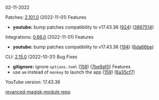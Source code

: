 02-11-2022

Patches:   [2.101.0](https://github.com/revanced/revanced-patches/compare/v2.100.3...v2.101.0) (2022-11-01)
 Features
* **youtube:** bump patches compatibility to v17.43.36 ([924](https://github.com/revanced/revanced-patches/issues/924)) ([3867514](https://github.com/revanced/revanced-patches/commit/38675144dcb616474a047bcf8f7e1bf1f668ea46))

Integrations:   [0.66.0](https://github.com/revanced/revanced-integrations/compare/v0.65.0...v0.66.0) (2022-11-01)
 Features
* **youtube:** bump patches compatibility to v17.43.36 ([194](https://github.com/revanced/revanced-integrations/issues/194)) ([6da66be](https://github.com/revanced/revanced-integrations/commit/6da66be067fdfe0db376925ecf5c96aa01162a2c))

CLI:   [2.15.0](https://github.com/revanced/revanced-cli/compare/v2.14.0...v2.15.0) (2022-10-31)
 Bug Fixes
* **gitignore:** ignore `options.toml` ([158](https://github.com/revanced/revanced-cli/issues/158)) ([7be9af0](https://github.com/revanced/revanced-cli/commit/7be9af0942de2a834b9e57403d46263b65f1a422))
 Features
* use `am` instead of `monkey` to launch the app ([159](https://github.com/revanced/revanced-cli/issues/159)) ([6a35cf7](https://github.com/revanced/revanced-cli/commit/6a35cf7ea46a4474120626ce03d28490cc96bf07))


YouTube version: 17.43.36

[revanced-magisk-module repo](https://github.com/vuongvan/magisk-module)
